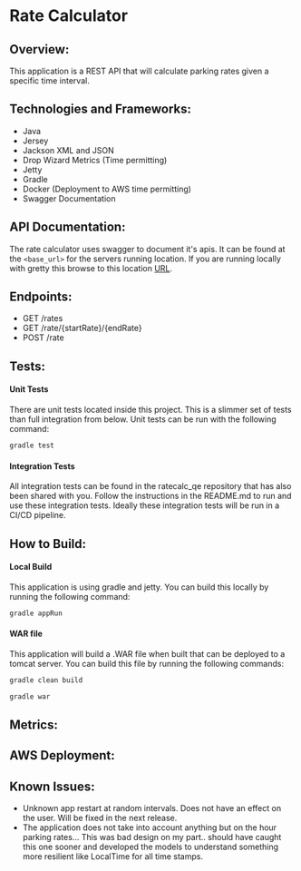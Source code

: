 # Rate Calculator #

## Overview: ##
This application is a REST API that will calculate parking rates given a specific time interval.

## Technologies and Frameworks: ##
- Java
- Jersey
- Jackson XML and JSON
- Drop Wizard Metrics (Time permitting)
- Jetty
- Gradle
- Docker (Deployment to AWS time permitting)
- Swagger Documentation

## API Documentation: ##
The rate calculator uses swagger to document it's apis. It can be found at the `<base_url>` for the servers running location. If you are running locally with gretty this browse to this location [URL](http://localhost:8080).

## Endpoints: ##
- GET /rates
- GET /rate/{startRate}/{endRate}
- POST /rate

## Tests: ##
#### Unit Tests ####
There are unit tests located inside this project. This is a slimmer set of tests than full integration from below. Unit tests can be run with the following command:
```bash
gradle test
```

#### Integration Tests ####
All integration tests can be found in the ratecalc_qe repository that has also been shared with you. Follow the instructions in the README.md to run and use these integration tests. Ideally these integration tests will be run in a CI/CD pipeline.

## How to Build: ##
#### Local Build ####
This application is using gradle and jetty. You can build this locally by running the following command:
```bash
gradle appRun
```

#### WAR file ####
This application will build a .WAR file when built that can be deployed to a tomcat server. You can build this file by running the following commands:
```bash
gradle clean build
```
```bash
gradle war
```

## Metrics: ##

## AWS Deployment: ##

## Known Issues: ##
- Unknown app restart at random intervals. Does not have an effect on the user. Will be fixed in the next release.
- The application does not take into account anything but on the hour parking rates... This was bad design on my part..
should have caught this one sooner and developed the models to understand something more resilient like LocalTime for all time stamps.